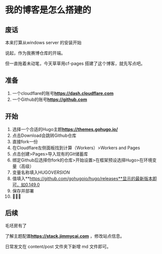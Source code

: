 # 我的博客是怎么搭建的

## 废话

本来打算从windows server 的安装开始

说起，作为我赛博仓库的开端。

但一直拖着未动笔，今天草草用cf-pages 搭建了这个博客，就先写点吧。

## 准备

1. 一个cloudflare的账号[]()**https://dash.cloudflare.com**
2. 一个Github的账号[]()**https://github.com**

## 开始

1. 选择一个合适的Hugo主题[]()**https://themes.gohugo.io/**
2. 点击Download会跳转Github仓库
3. 直接fork一份
4. 在Cloudflare左侧面板找到计算（Workers）\>Workers and Pages
5. 点击创建\>Pages\>导入现有的Git储蓄库
6. 绑定Github后选择你fork的仓库\>开始设置\>在框架预设选择Hugo\>在环境变量（高级）
7. 变量名称填入HUGO*VERSION*
8. 值填入[]()**https://github.com/gohugoio/hugo/releases**显示的最新版本即可，如0.149.0
9. 保存并部署
10. 🎉🎉🎉

## 后续

毛坯房有了

了解主题配置[]()**https://stack.jimmycai.com** ，修改站点信息。

日常发文在 content/post 文件夹下新增 md 文件即可。

